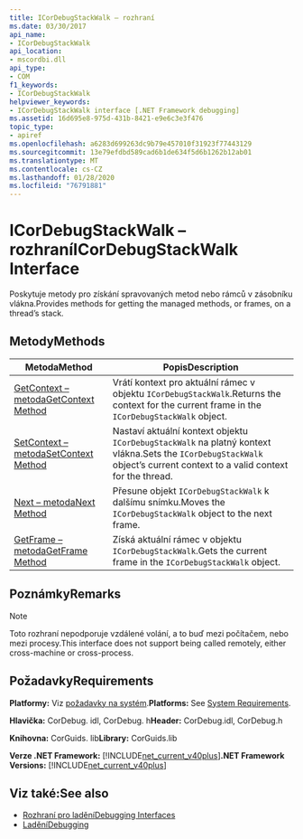 ```yaml
---
title: ICorDebugStackWalk – rozhraní
ms.date: 03/30/2017
api_name:
- ICorDebugStackWalk
api_location:
- mscordbi.dll
api_type:
- COM
f1_keywords:
- ICorDebugStackWalk
helpviewer_keywords:
- ICorDebugStackWalk interface [.NET Framework debugging]
ms.assetid: 16d695e8-975d-431b-8421-e9e6c3e3f476
topic_type:
- apiref
ms.openlocfilehash: a6283d699263dc9b79e457010f31923f77443129
ms.sourcegitcommit: 13e79efdbd589cad6b1de634f5d6b1262b12ab01
ms.translationtype: MT
ms.contentlocale: cs-CZ
ms.lasthandoff: 01/28/2020
ms.locfileid: "76791881"
---
```

# <a name="icordebugstackwalk-interface"></a><span data-ttu-id="918e5-102">ICorDebugStackWalk – rozhraní</span><span class="sxs-lookup"><span data-stu-id="918e5-102">ICorDebugStackWalk Interface</span></span>
<span data-ttu-id="918e5-103">Poskytuje metody pro získání spravovaných metod nebo rámců v zásobníku vlákna.</span><span class="sxs-lookup"><span data-stu-id="918e5-103">Provides methods for getting the managed methods, or frames, on a thread’s stack.</span></span>  
  
## <a name="methods"></a><span data-ttu-id="918e5-104">Metody</span><span class="sxs-lookup"><span data-stu-id="918e5-104">Methods</span></span>  
  
|<span data-ttu-id="918e5-105">Metoda</span><span class="sxs-lookup"><span data-stu-id="918e5-105">Method</span></span>|<span data-ttu-id="918e5-106">Popis</span><span class="sxs-lookup"><span data-stu-id="918e5-106">Description</span></span>|  
|------------|-----------------|  
|[<span data-ttu-id="918e5-107">GetContext – metoda</span><span class="sxs-lookup"><span data-stu-id="918e5-107">GetContext Method</span></span>](icordebugstackwalk-getcontext-method.md)|<span data-ttu-id="918e5-108">Vrátí kontext pro aktuální rámec v objektu `ICorDebugStackWalk`.</span><span class="sxs-lookup"><span data-stu-id="918e5-108">Returns the context for the current frame in the `ICorDebugStackWalk` object.</span></span>|  
|[<span data-ttu-id="918e5-109">SetContext – metoda</span><span class="sxs-lookup"><span data-stu-id="918e5-109">SetContext Method</span></span>](icordebugstackwalk-setcontext-method.md)|<span data-ttu-id="918e5-110">Nastaví aktuální kontext objektu `ICorDebugStackWalk` na platný kontext vlákna.</span><span class="sxs-lookup"><span data-stu-id="918e5-110">Sets the `ICorDebugStackWalk` object’s current context to a valid context for the thread.</span></span>|  
|[<span data-ttu-id="918e5-111">Next – metoda</span><span class="sxs-lookup"><span data-stu-id="918e5-111">Next Method</span></span>](icordebugstackwalk-next-method.md)|<span data-ttu-id="918e5-112">Přesune objekt `ICorDebugStackWalk` k dalšímu snímku.</span><span class="sxs-lookup"><span data-stu-id="918e5-112">Moves the `ICorDebugStackWalk` object to the next frame.</span></span>|  
|[<span data-ttu-id="918e5-113">GetFrame – metoda</span><span class="sxs-lookup"><span data-stu-id="918e5-113">GetFrame Method</span></span>](icordebugstackwalk-getframe-method.md)|<span data-ttu-id="918e5-114">Získá aktuální rámec v objektu `ICorDebugStackWalk`.</span><span class="sxs-lookup"><span data-stu-id="918e5-114">Gets the current frame in the `ICorDebugStackWalk` object.</span></span>|  
  
## <a name="remarks"></a><span data-ttu-id="918e5-115">Poznámky</span><span class="sxs-lookup"><span data-stu-id="918e5-115">Remarks</span></span>  
  
> [!NOTE]
> <span data-ttu-id="918e5-116">Toto rozhraní nepodporuje vzdálené volání, a to buď mezi počítačem, nebo mezi procesy.</span><span class="sxs-lookup"><span data-stu-id="918e5-116">This interface does not support being called remotely, either cross-machine or cross-process.</span></span>  
  
## <a name="requirements"></a><span data-ttu-id="918e5-117">Požadavky</span><span class="sxs-lookup"><span data-stu-id="918e5-117">Requirements</span></span>  
 <span data-ttu-id="918e5-118">**Platformy:** Viz [požadavky na systém](../../../../docs/framework/get-started/system-requirements.md).</span><span class="sxs-lookup"><span data-stu-id="918e5-118">**Platforms:** See [System Requirements](../../../../docs/framework/get-started/system-requirements.md).</span></span>  
  
 <span data-ttu-id="918e5-119">**Hlavička:** CorDebug. idl, CorDebug. h</span><span class="sxs-lookup"><span data-stu-id="918e5-119">**Header:** CorDebug.idl, CorDebug.h</span></span>  
  
 <span data-ttu-id="918e5-120">**Knihovna:** CorGuids. lib</span><span class="sxs-lookup"><span data-stu-id="918e5-120">**Library:** CorGuids.lib</span></span>  
  
 <span data-ttu-id="918e5-121">**Verze .NET Framework:** [!INCLUDE[net_current_v40plus](../../../../includes/net-current-v40plus-md.md)]</span><span class="sxs-lookup"><span data-stu-id="918e5-121">**.NET Framework Versions:** [!INCLUDE[net_current_v40plus](../../../../includes/net-current-v40plus-md.md)]</span></span>  
  
## <a name="see-also"></a><span data-ttu-id="918e5-122">Viz také:</span><span class="sxs-lookup"><span data-stu-id="918e5-122">See also</span></span>

- [<span data-ttu-id="918e5-123">Rozhraní pro ladění</span><span class="sxs-lookup"><span data-stu-id="918e5-123">Debugging Interfaces</span></span>](debugging-interfaces.md)
- [<span data-ttu-id="918e5-124">Ladění</span><span class="sxs-lookup"><span data-stu-id="918e5-124">Debugging</span></span>](index.md)
